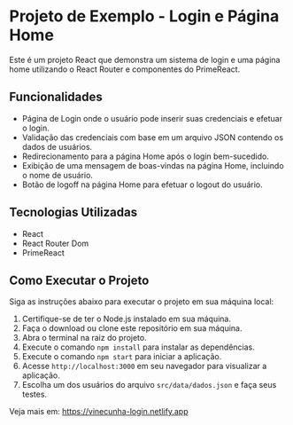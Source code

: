 # Projeto de Exemplo - Login e Página Home

Este é um projeto React que demonstra um sistema de login e uma página home utilizando o React Router e componentes do PrimeReact.

## Funcionalidades

- Página de Login onde o usuário pode inserir suas credenciais e efetuar o login.
- Validação das credenciais com base em um arquivo JSON contendo os dados de usuários.
- Redirecionamento para a página Home após o login bem-sucedido.
- Exibição de uma mensagem de boas-vindas na página Home, incluindo o nome de usuário.
- Botão de logoff na página Home para efetuar o logout do usuário.

## Tecnologias Utilizadas

- React
- React Router Dom
- PrimeReact

## Como Executar o Projeto

Siga as instruções abaixo para executar o projeto em sua máquina local:

1. Certifique-se de ter o Node.js instalado em sua máquina.
2. Faça o download ou clone este repositório em sua máquina.
3. Abra o terminal na raiz do projeto.
4. Execute o comando `npm install` para instalar as dependências.
5. Execute o comando `npm start` para iniciar a aplicação.
6. Acesse `http://localhost:3000` em seu navegador para visualizar a aplicação.
7. Escolha um dos usuários do arquivo `src/data/dados.json` e faça seus testes.

Veja mais em: https://vinecunha-login.netlify.app
